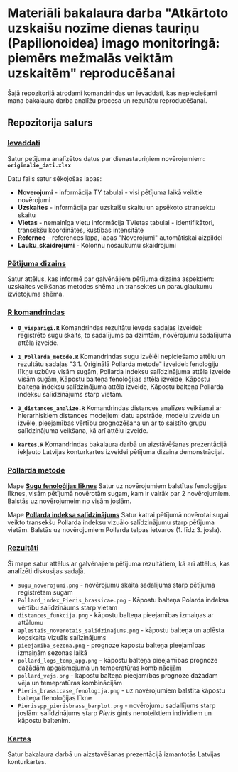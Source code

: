 # Materiāli bakalaura darba "Atkārtoto uzskaišu nozīme dienas tauriņu (Papilionoidea) imago monitoringā: piemērs mežmalās veiktām uzskaitēm" reproducēšanai

Šajā repozitorijā atrodami komandrindas un ievaddati, kas nepieciešami mana bakalaura darba analīžu procesa un rezultātu reproducēšanai.

## Repozitorija saturs
### [Ievaddati](./Dati/)
Satur petījuma analīzētos datus par dienastauriņiem novērojumiem: **`originalie_dati.xlsx`**

Datu fails satur sēkojošas lapas:
- **Noverojumi** - informācija TY tabulai  - visi pētījuma laikā veiktie novērojumi
- **Uzskaites** - informācija par uzskaišu skaitu un apsēkoto stransektu skaitu
- **Vietas** - nemainīga vietu informācija TVietas tabulai - identifikātori, transekšu koordinātes, kustības intensitāte
- **Refernce** - references lapa, lapas "Noverojumi" automātiskai aizpildei
- **Lauku_skaidrojumi** - Kolonnu nosaukumu skaidrojumi



### [Pētījuma dizains](.//Dizains)
Satur attēlus, kas informē par galvēnājiem pētījuma dizaina aspektiem: uzskaites veikšanas metodes shēma un transektes un parauglaukumu izvietojuma shēma.



### [R komandrindas](./R_komandrindas/)

- **`0_visparigi.R`**
Komandrindas rezultātu ievada sadaļas izveidei: reģistrēto sugu skaits, to sadalījums pa dzimtām, novērojumu sadalījuma attēla izveide.
  
- **`1_Pollarda_metode.R`**
Komandrindas sugu izvēlēi nepiciešamo attēlu un rezultātu sadaļas "3.1. Oriģinālā Pollarda metode" izveidei: fenoloģiju līkņu uzbūve visām sugām, Pollarda indeksu salīdzinājuma attēla izveide visām sugām, Kāpostu balteņa fenoloģijas attēla izveide, Kāpostu balteņa indeksu salīdzinājuma attēla izveide, Kāpostu balteņa Pollarda indeksu salīdzinājums starp vietām.
  
- **`3_distances_analize.R`**
Komandrindas distances analīzes veikšanai ar hierarhiskiem distances modeļiem: datu apstrāde, modeļu izveide un izvēle, pieejamības vērtību prognozēšana un ar to saistīto grupu salīdzinājuma veikšana, kā arī attēlu izveide.

- **`kartes.R`**
Komandrindas bakalaura darbā un aizstāvēšanas prezentācijā iekļauto Latvijas konturkartes izveidei pētījuma dizaina demonstrācijai.



### [Pollarda metode](./Pollard/)
Mape **[Sugu fenoloģijas līknes](./Pollards/fenologija/)**
Satur uz novērojumiem balstītas fenoloģijas līknes, visām pētījumā novērotām sugam, kam ir vairāk par 2 novērojumiem. Balstās uz novērojumeim no visām joslām.

Mape **[Pollarda indeksa salīdzinājums](./Pollards/indeksi/)**
Satur katrai pētījumā novērotai sugai veikto transekšu Pollarda indeksu vizuālo salīdzinājumu starp pētījuma vietām. Balstās uz novērojumiem Pollarda telpas ietvaros (1. līdz 3. josla).



### [Rezultāti](.//Rezultati)
Šī mape satur attēlus ar galvēnajiem pētījuma rezultātiem, kā arī attēlus, kas analīzēti diskusijas sadaļā.

- `sugu_noverojumi.png` - novērojumu skaita sadalijums starp pētījuma registrētām sugām
- `Pollard_index_Pieris_brassicae.png` - Kāpostu balteņa Polarda indeksa vērtību salīdzināums starp vietam
- `distances_funkcija.png` - kāpostu balteņa pieejamības izmaiņas ar attālumu
- `aplestais_noverotais_salidzinajums.png` - kāpostu balteņa  un aplēsta kopskaita vizuāls salīzinājums
- `pieejamiba_sezona.png` - prognoze kapostu balteņa pieejamības izmaiņām sezonas laikā
- `pollard_logs_temp_apg.png` - kāpostu balteņa pieejamības prognoze dažādām apgaismojuma un temperatūŗas kombinācijām
- `pollard_vejs.png` - kāpostu balteņa pieejamības prognoze dažādām vēja un temepratūras kombinācijām
- `Pieris_brassicase_fenologija.png` - uz novērojumiem balstīta kāpostu balteņa ffenoloģijas līkne
- `Pierisspp_pierisbrass_barplot.png` - novērojumu sadallījums starp joslām: salīdzinājums starp _Pieris_ ģints nenoteiktiem indivīdiem un kāpostu baltenim.



### [Kartes](.//Kartes)
Satur bakalaura darbā un aizstavēšanas prezentācijā izmantotās Latvijas konturkartes.


